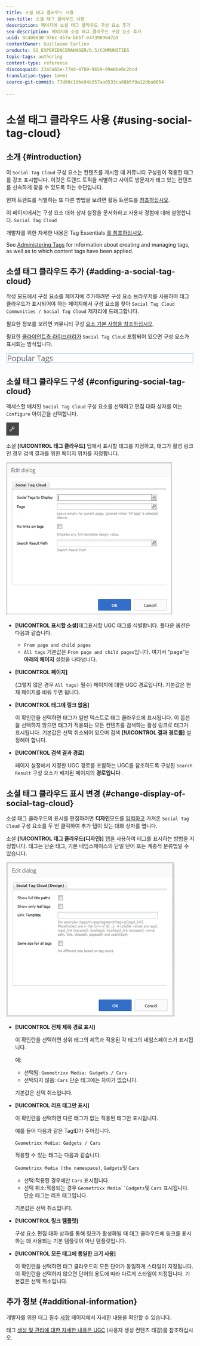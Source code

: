 ```yaml
---
title: 소셜 태그 클라우드 사용
seo-title: 소셜 태그 클라우드 사용
description: 페이지에 소셜 태그 클라우드 구성 요소 추가
seo-description: 페이지에 소셜 태그 클라우드 구성 요소 추가
uuid: 8c400030-976c-457a-bb5f-e473909647a9
contentOwner: Guillaume Carlino
products: SG_EXPERIENCEMANAGER/6.5/COMMUNITIES
topic-tags: authoring
content-type: reference
discoiquuid: 23a5a65e-774d-4789-9659-09e8be0c2bcd
translation-type: tm+mt
source-git-commit: 77d00c1d6e94b257aa0533ca88b5f9a12dba0054

---
```



# 소셜 태그 클라우드 사용 {#using-social-tag-cloud}

## 소개 {#introduction}

이 `Social Tag Cloud` 구성 요소는 컨텐츠를 게시할 때 커뮤니티 구성원이 적용한 태그를 강조 표시합니다. 이것은 트렌드 토픽을 식별하고 사이트 방문자가 태그 있는 컨텐츠를 신속하게 찾을 수 있도록 하는 수단입니다.

현재 트렌드를 식별하는 또 다른 방법을 보려면 활동 트렌드를 [참조하십시오](trends.md).

이 페이지에서는 구성 요소 대화 상자 설정을 문서화하고 사용자 경험에 대해 설명합니다. `Social Tag Cloud`

개발자를 위한 자세한 내용은 Tag Essentials [를 참조하십시오](tag.md).

See [Administering Tags](../../help/sites-administering/tags.md) for information about creating and managing tags, as well as to which content tags have been applied.

## 소셜 태그 클라우드 추가 {#adding-a-social-tag-cloud}

작성 모드에서 구성 요소를 페이지에 추가하려면 구성 요소 브라우저를 사용하여 태그 클라우드가 표시되어야 하는 페이지에서 구성 요소를 찾아 `Social Tag Cloud` `Communities / Social Tag Cloud` 제자리에 드래그합니다.

필요한 정보를 보려면 커뮤니티 구성 [요소 기본 사항을 참조하십시오](basics.md).

필요한 [클라이언트측 라이브러리가](tag.md#essentials-for-client-side) `Social Tag Cloud` 포함되어 있으면 구성 요소가 표시되는 방식입니다.

![chlimage_1-303](assets/chlimage_1-303.png)

## 소셜 태그 클라우드 구성 {#configuring-social-tag-cloud}

액세스할 배치된 `Social Tag Cloud` 구성 요소를 선택하고 편집 대화 상자를 여는 `Configure` 아이콘을 선택합니다.

![chlimage_1-304](assets/chlimage_1-304.png)

소셜 **[!UICONTROL 태그 클라우드]** 탭에서 표시할 태그를 지정하고, 태그가 활성 링크인 경우 검색 결과를 위한 페이지 위치를 지정합니다.

![chlimage_1-305](assets/chlimage_1-305.png)

* **[!UICONTROL 표시할 소셜]**&#x200B;태그표시할 UGC 태그를 식별합니다. 풀다운 옵션은 다음과 같습니다.

   * `From page and child pages`
   * `All tags`
   기본값은 `From page and child pages`입니다. 여기서 &quot;page&quot;는 **아래의 페이지** 설정을 나타냅니다.

* **[!UICONTROL 페이지]**

   (그렇지 않은 경우 `All tags)` 필수) 페이지에 대한 UGC 경로입니다. 기본값은 현재 페이지를 비워 두면 됩니다.

* **[!UICONTROL 태그에 링크 없음]**

   이 확인란을 선택하면 태그가 일반 텍스트로 태그 클라우드에 표시됩니다. 이 옵션을 선택하지 않으면 태그가 적용되는 모든 컨텐츠를 검색하는 활성 링크로 태그가 표시됩니다. 기본값은 선택 취소되어 있으며 검색 **[!UICONTROL 결과 경로를]** 설정해야 합니다.

* **[!UICONTROL 검색 결과 경로]**

   페이지 설정에서 지정한 UGC 경로를 포함하는 UGC를 참조하도록 구성된 `Search Result` 구성 요소가 배치된 페이지의 **경로입니다** .

## 소셜 태그 클라우드 표시 변경 {#change-display-of-social-tag-cloud}

소셜 태그 클라우드의 표시를 편집하려면 **디자인**&#x200B;모드를 [입력하고](../../help/sites-authoring/default-components-designmode.md) 가져온 `Social Tag Cloud` 구성 요소를 두 번 클릭하여 추가 탭이 있는 대화 상자를 엽니다.

소셜 **[!UICONTROL 태그 클라우드(디자인)]** 탭을 사용하여 태그를 표시하는 방법을 지정합니다. 태그는 단순 태그, 기본 네임스페이스의 단일 단어 또는 계층적 분류법일 수 있습니다.

![chlimage_1-306](assets/chlimage_1-306.png)

* **[!UICONTROL 전체 제목 경로 표시]**

   이 확인란을 선택하면 상위 태그의 제목과 적용된 각 태그의 네임스페이스가 표시됩니다.

   예:

   * 선택됨: `Geometrixx Media: Gadgets / Cars`
   * 선택되지 않음: `Cars`
   단순 태그에는 차이가 없습니다.

   기본값은 선택 취소입니다.

* **[!UICONTROL 리프 태그만 표시]**

   이 확인란을 선택하면 다른 태그가 없는 적용된 태그만 표시됩니다.

   예를 들어 다음과 같은 TagID가 주어집니다.

   `Geometrixx Media: Gadgets / Cars`

   적용할 수 있는 태그는 다음과 같습니다.

   `Geometrixx Media (the namespace)`, `Gadgets`및 `Cars`

   * 선택:적용된 경우에만 `Cars` 표시됩니다.
   * 선택 취소:적용되는 경우 `Geometrixx Media``Gadgets`및 `Cars` 표시됩니다.
   단순 태그는 리프 태그입니다.

   기본값은 선택 취소입니다.

* **[!UICONTROL 링크 템플릿]**

   구성 요소 편집 대화 상자를 통해 링크가 활성화될 때 태그 클라우드에 링크를 표시하는 데 사용되는 기본 템플릿이 아닌 템플릿입니다.

* **[!UICONTROL 모든 태그에 동일한 크기 사용]**

   이 확인란을 선택하면 태그 클라우드의 모든 단어가 동일하게 스타일이 지정됩니다. 이 확인란을 선택하지 않으면 단어의 용도에 따라 다르게 스타일이 지정됩니다. 기본값은 선택 취소입니다.

## 추가 정보 {#additional-information}

개발자를 위한 태그 필수 [사항](tag.md) 페이지에서 자세한 내용을 확인할 수 있습니다.

태그 [생성 및 관리에 대한 자세한 내용은 UGC](tag-ugc.md) (사용자 생성 컨텐츠 태깅)를 참조하십시오.
